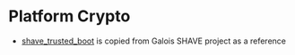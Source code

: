 # Platform Crypto

* [shave_trusted_boot](./shave_trusted_boot/) is copied from Galois SHAVE project as a reference
